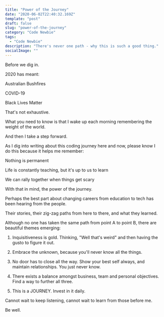 ```yaml
---
title: "Power of the Journey"
date: "2020-06-02T22:40:32.169Z"
template: "post"
draft: false
slug: "power-of-the-journey"
category: "Code Newbie"
tags:
  - "Code Newbie"
description: "There's never one path - why this is such a good thing."
socialImage: ""
---
```


Before we dig in.

2020 has meant:

Australian Bushfires

COVID-19

Black Lives Matter

That's not exhaustive.

What you need to know is that I wake up each morning remembering the weight of the world.

And then I take a step forward.

As I dig into writing about this coding journey here and now, please know I do this because it helps me remember:

Nothing is permanent

Life is constantly teaching, but it's up to us to learn

We can rally together when things get scary

With that in mind, the power of the journey.

Perhaps the best part about changing careers from education to tech has been hearing from the people.

Their stories, their zig-zag paths from here to there, and what they learned.

Although no one has taken the same path from point A to point B, there are beautiful themes emerging:

1) Inquisitiveness is gold. Thinking, "Well that's weird" and then having the gusto to figure it out.

2) Embrace the unknown, because you'll never know all the things.

3) No door has to close all the way. Show your best self always, and maintain relationships. You just never know.

4) There exists a balance amongst business, team and personal objectives. Find a way to further all three.

5) This is a JOURNEY. Invest in it daily.

Cannot wait to keep listening, cannot wait to learn from those before me.

Be well.